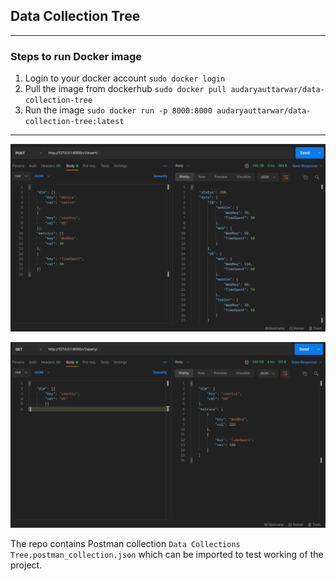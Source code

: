 ## Data Collection Tree
-----------

### Steps to run Docker image
1. Login to your docker account
    `sudo docker login`
2. Pull the image from dockerhub
    `sudo docker pull audaryauttarwar/data-collection-tree`
3.  Run the image
    `sudo docker run -p 8000:8000 audaryauttarwar/data-collection-tree:latest`

-----

![Test](images/001.png)

![Test](images/002.png)

The repo contains Postman collection `Data Collections Tree.postman_collection.json` which can be imported to test working of the project.

